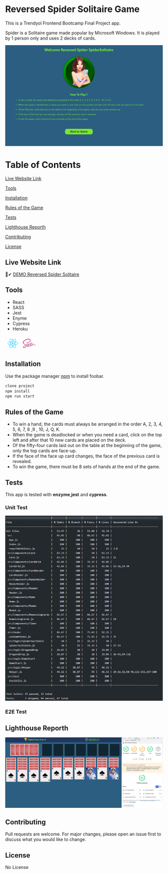 # Reversed Spider Solitaire Game

This is a Trendyol Frontend Bootcamp Final Project app.

Spider is a Solitaire game made popular by Microsoft Windows. It is played by 1 person only and uses 2 decks of cards.

![Home Image](https://github.com/MehmetCanBOZ/Trendyol-Bootcamp-final-project/blob/main/src/assets/images/home.JPG)

# Table of Contents

[Live Website Link](#live-website-link)

[Tools](#tools)

[Installation](#installation)

[Rules of the Game](#rules-of-the-game)

[Tests](#tests)

[Lighthouse Reporth](#lighthouse-reporth)

[Contributing](#contributing)

[License](#license)



## Live Website Link
🔽✔
[DEMO Reversed Spider Solitaire](https://reversed-spidersolitaire-mcboz.herokuapp.com/)

## Tools

+ React
+ SASS
+ Jest
+ Enyme
+ Cypress
+ Heroku 

<p>
<img src="https://raw.githubusercontent.com/github/explore/80688e429a7d4ef2fca1e82350fe8e3517d3494d/topics/react/react.png" alt="react" height="40" style="vertical-align:top; margin:4px">
<img src="https://raw.githubusercontent.com/github/explore/80688e429a7d4ef2fca1e82350fe8e3517d3494d/topics/sass/sass.png" alt="react" height="40" style="vertical-align:top; margin:4px">
</p>

## Installation

Use the package manager [npm](https://www.npmjs.com/) to install foobar.

```bash
clone project
npm install
npm run start
```

## Rules of the Game

+ To win a hand, the cards must always be arranged in the order A, 2, 3, 4, 5, 6, 7, 8 ,9 , 10, J, Q, K.
+ When the game is deadlocked or when you need a card, click on the top left and after that 10 new cards are placed on the deck.
+ Of the fifty-four cards laid out on the table at the beginning of the game, only the top cards are face-up.
+ If the face of the face up card changes, the face of the previous card is revealed.
+ To win the game, there must be 8 sets of hands at the end of the game. 

## Tests

This app is tested with **enzyme**,**jest** and **cypress**.

### Unit Test

![Unit Test Result](https://github.com/MehmetCanBOZ/Trendyol-Bootcamp-final-project/blob/main/src/assets/images/test_result.JPG)

### E2E Test



## Lighthouse Reporth

![Lighthouse Reporth](https://github.com/MehmetCanBOZ/Trendyol-Bootcamp-final-project/blob/main/src/assets/images/lighthousetest.JPG)

## Contributing
Pull requests are welcome. For major changes, please open an issue first to discuss what you would like to change.


## License
No License
